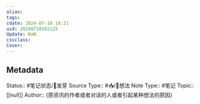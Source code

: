```yaml
---
alias: 
tags: 
cdate: 2024-07-10 18:21
uid: 20240710182125 
Update: NaN
cssclass: 
Cover: 
---
```


## Metadata
Status::    #笔记状态/🌱发芽
Source Type::  #📥/💭想法 
Note Type::  #笔记
Topic:: [[null]]
Author:: {原资讯的作者或者对话的人或者引起某种想法的原因}

